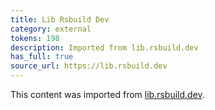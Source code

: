 ```yaml
---
title: Lib Rsbuild Dev
category: external
tokens: 198
description: Imported from lib.rsbuild.dev
has_full: true
source_url: https://lib.rsbuild.dev
---
```


This content was imported from [lib.rsbuild.dev](https://lib.rsbuild.dev).
